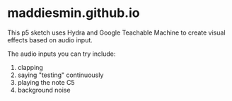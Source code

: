 # maddiesmin.github.io

This p5 sketch uses Hydra and Google Teachable Machine to create visual effects based on audio input.

The audio inputs you can try include:

1) clapping 
2) saying "testing" continuously
3) playing the note C5
4) background noise

